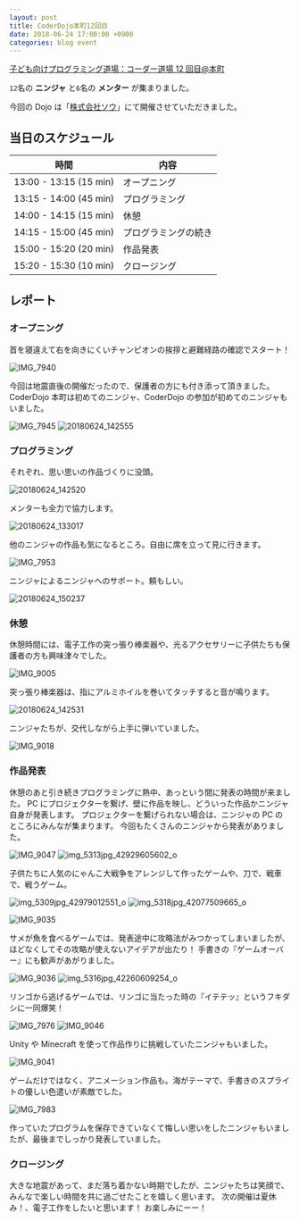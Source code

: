 ```yaml
---
layout: post
title: CoderDojo本町12回目
date: 2018-06-24 17:00:00 +0900
categories: blog event
---
```


[子ども向けプログラミング道場：コーダー道場 12 回目@本町](https://coderdojo-hommachi.doorkeeper.jp/events/71298)

`12`名の **ニンジャ** と`6`名の **メンター** が集まりました。

今回の Dojo は「[株式会社ソウ](https://sou-co.jp/)」にて開催させていただきました。

## 当日のスケジュール

| 時間                   | 内容                 |
| ---------------------- | -------------------- |
| 13:00 - 13:15 (15 min) | オープニング         |
| 13:15 - 14:00 (45 min) | プログラミング       |
| 14:00 - 14:15 (15 min) | 休憩                 |
| 14:15 - 15:00 (45 min) | プログラミングの続き |
| 15:00 - 15:20 (20 min) | 作品発表             |
| 15:20 - 15:30 (10 min) | クロージング         |

## レポート

### オープニング

首を寝違えて右を向きにくいチャンピオンの挨拶と避難経路の確認でスタート！

![IMG_7940](/assets/img/2018-06-24/IMG_7940.jpg)

今回は地震直後の開催だったので、保護者の方にも付き添って頂きました。
CoderDojo 本町は初めてのニンジャ、CoderDojo の参加が初めてのニンジャもいました。

![IMG_7945](/assets/img/2018-06-24/IMG_7945.jpg)
![20180624_142555](/assets/img/2018-06-24/20180624_142555.jpg)

### プログラミング

それぞれ、思い思いの作品づくりに没頭。

![20180624_142520](/assets/img/2018-06-24/20180624_142520.jpg)

メンターも全力で協力します。

![20180624_133017](/assets/img/2018-06-24/20180624_133017.jpg)

他のニンジャの作品も気になるところ。自由に席を立って見に行きます。

![IMG_7953](/assets/img/2018-06-24/IMG_7953.jpg)

ニンジャによるニンジャへのサポート。頼もしい。

![20180624_150237](/assets/img/2018-06-24/20180624_150237.jpg)

### 休憩

休憩時間には、電子工作の突っ張り棒楽器や、光るアクセサリーに子供たちも保護者の方も興味津々でした。

![IMG_9005](/assets/img/2018-06-24/IMG_9005.jpg)

突っ張り棒楽器は、指にアルミホイルを巻いてタッチすると音が鳴ります。

![20180624_142531](/assets/img/2018-06-24/20180624_142531.jpg)

ニンジャたちが、交代しながら上手に弾いていました。

![IMG_9018](/assets/img/2018-06-24/IMG_9018.jpg)

### 作品発表

休憩のあと引き続きプログラミングに熱中、あっという間に発表の時間が来ました。
PC にプロジェクターを繋げ、壁に作品を映し、どういった作品かニンジャ自身が発表します。
プロジェクターを繋げられない場合は、ニンジャの PC のところにみんなが集まります。
今回もたくさんのニンジャから発表がありました。

![IMG_9047](/assets/img/2018-06-24/IMG_9047.jpg)
![img_5313jpg_42929605602_o](/assets/img/2018-06-24/img_5313jpg_42929605602_o.jpg)

子供たちに人気のにゃんこ大戦争をアレンジして作ったゲームや、刀で、戦車で、戦うゲーム。

![img_5309jpg_42979012551_o](/assets/img/2018-06-24/img_5309jpg_42979012551_o.jpg)
![img_5318jpg_42077509665_o](/assets/img/2018-06-24/img_5318jpg_42077509665_o.jpg)

![IMG_9035](/assets/img/2018-06-24/IMG_9035.jpg)

サメが魚を食べるゲームでは、発表途中に攻略法がみつかってしまいましたが、ほどなくしてその攻略が使えないアイデアが出たり！
手書きの『ゲームオーバー』にも歓声があがりました。

![IMG_9036](/assets/img/2018-06-24/IMG_9036.jpg)
![img_5316jpg_42260609254_o](/assets/img/2018-06-24/img_5316jpg_42260609254_o.jpg)

リンゴから逃げるゲームでは、リンゴに当たった時の『イテテッ』というフキダシに一同爆笑！

![IMG_7976](/assets/img/2018-06-24/IMG_7976.jpg)
![IMG_9046](/assets/img/2018-06-24/IMG_9046.jpg)

Unity や Minecraft を使って作品作りに挑戦していたニンジャもいました。

![IMG_9041](/assets/img/2018-06-24/IMG_9041.jpg)

ゲームだけではなく、アニメーション作品も。海がテーマで、手書きのスプライトの優しい色遣いが素敵でした。

![IMG_7983](/assets/img/2018-06-24/IMG_7983.jpg)

作っていたプログラムを保存できていなくて悔しい思いをしたニンジャもいましたが、最後までしっかり発表していました。

### クロージング

大きな地震があって、まだ落ち着かない時期でしたが、ニンジャたちは笑顔で、みんなで楽しい時間を共に過ごせたことを嬉しく思います。
次の開催は夏休み！、電子工作をしたいと思います！
お楽しみにーー！
